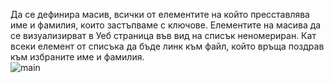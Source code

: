 Да се дефинира масив, всички от елементите
на който пресставлява име и фамилия, които застъпваме
с ключове. Елементите на масива да се визуализирват в Уеб страница във
вид на списък неномериран. Кат всеки елемент от списъка да бъде линк към
файл, който връща поздрав към избраните име и фамилия.
<br/>
![main](https://user-images.githubusercontent.com/59253452/221139793-66bbbe36-0567-46f4-9dc4-f4f22eaa3c9a.png)
